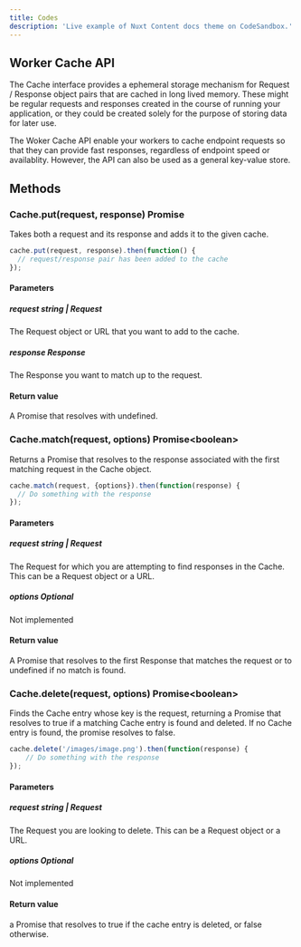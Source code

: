 ```yaml
---
title: Codes
description: 'Live example of Nuxt Content docs theme on CodeSandbox.'
---
```


## Worker Cache API
The Cache interface provides a ephemeral storage mechanism for Request / Response object pairs that are cached in long lived memory. 
These might be regular requests and responses created in the course of running your application, or they could be created solely for the purpose of storing data for later use.

The Woker Cache API enable your workers to cache endpoint requests so that they can provide fast responses, regardless of endpoint speed or availablity. However, the API can also be used as a general key-value store.

## Methods

### Cache.put(request, response) <span class="params-type">Promise</span>
Takes both a request and its response and adds it to the given cache.
```javascript
cache.put(request, response).then(function() {
  // request/response pair has been added to the cache
});
```
#### Parameters
##### request <span class="params-type">string | Request</span>
<span class="params-discription">The Request object or URL that you want to add to the cache.</span>

##### response <span class="params-type"> Response</span>
<span class="params-discription">The Response you want to match up to the request.</span>

#### Return value
A Promise that resolves with undefined.

### Cache.match(request, options) <span class="params-type">Promise\<boolean\></span>
Returns a Promise that resolves to the response associated with the first matching request in the Cache object.
```javascript
cache.match(request, {options}).then(function(response) {
  // Do something with the response
});
```
#### Parameters
##### request <span class="params-type">string | Request</span>
<span class="params-discription">The Request for which you are attempting to find responses in the Cache. This can be a Request object or a URL.</span>

##### options <span class="params-type"> Optional</span>
<span class="params-discription">Not implemented</span>

#### Return value
A Promise that resolves to the first Response that matches the request or to undefined if no match is found.

### Cache.delete(request, options) <span class="params-type">Promise\<boolean\></span>
Finds the Cache entry whose key is the request, returning a Promise that resolves to true if a matching Cache entry is found and deleted. If no Cache entry is found, the promise resolves to false.
```javascript
cache.delete('/images/image.png').then(function(response) {
    // Do something with the response
});
```
#### Parameters
##### request <span class="params-type">string | Request</span>
<span class="params-discription">The Request you are looking to delete. This can be a Request object or a URL.</span>

##### options <span class="params-type"> Optional</span>
<span class="params-discription">Not implemented</span>

#### Return value
a Promise that resolves to true if the cache entry is deleted, or false otherwise.